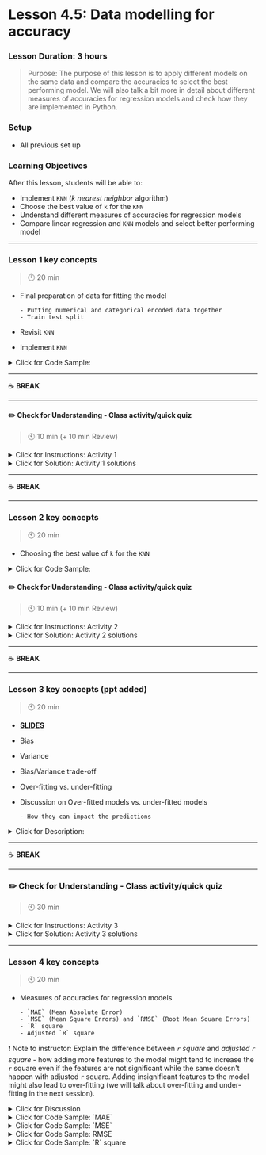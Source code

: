 # Lesson 4.5: Data modelling for accuracy

### Lesson Duration: 3 hours

> Purpose: The purpose of this lesson is to apply different models on the same data and compare the accuracies to select the best performing model. We will also talk a bit more in detail about different measures of accuracies for regression models and check how they are implemented in Python.

<!-- 🚨🚨🚨 @himanshu: do we need both unit4.csv and lesson_4.05_data.csv? it is confusing that notebook is using unit4.csv and the code example in lesson.md is using the other file.  -->

### Setup

- All previous set up

### Learning Objectives

After this lesson, students will be able to:

- Implement `KNN` (_k nearest neighbor_ algorithm)
- Choose the best value of `k` for the `KNN`
- Understand different measures of accuracies for regression models
- Compare linear regression and `KNN` models and select better performing model

---

### Lesson 1 key concepts

> :clock10: 20 min

- Final preparation of data for fitting the model

      - Putting numerical and categorical encoded data together
      - Train test split

- Revisit `KNN`
- Implement `KNN`

<details>
  <summary> Click for Code Sample:  </summary>

```python
from sklearn.preprocessing import StandardScaler
from sklearn.preprocessing import OneHotEncoder
from sklearn.model_selection import train_test_split

data = pd.read_csv('lesson_4.05_data.csv') # this file is in files_for_lesson_and_activities folder
transformer = StandardScaler().fit(numericals)
x_standardized = transformer.transform(numericals)
```

```python
encoder = OneHotEncoder(handle_unknown='error', drop='first').fit(categoricals)
encoded = encoder.transform(categoricals).toarray()
```

```python
X = np.concatenate((x_standardized, encoded), axis=1)
X_train, X_test, y_train, y_test = train_test_split(X, y, test_size=0.4, random_state=100)
```

```python
from sklearn.neighbors import KNeighborsRegressor
model = KNeighborsRegressor(n_neighbors=4)
model.fit(X_train, y_train)
```

```python
predictions = model.predict(X_test)
score = model.score(X_test, y_test)
```

</details>

---

:coffee: **BREAK**

---

#### :pencil2: Check for Understanding - Class activity/quick quiz

> :clock10: 10 min (+ 10 min Review)

<details>
  <summary> Click for Instructions: Activity 1 </summary>

1. Fit a linear regression model on the same processed data. Note we have already performed basic cleaning operations, data preprocessing - scaling and encoding, and then the train test split. Fit the model on the training data directly.
2. Find the accuracy of the model using the test data.
3. Compare the accuracies of linear regression and the `KNN` model.

</details>

<details>
  <summary>Click for Solution: Activity 1 solutions</summary>

```python
from sklearn import linear_model
from sklearn.metrics import r2_score
```

```python
lm = linear_model.LinearRegression()
model = lm.fit(X_train,y_train)
# predictions  = lm.predict(X_test)
r2_score(y_test, predictions)
```

</details>

---

:coffee: **BREAK**

---

### Lesson 2 key concepts

> :clock10: 20 min

- Choosing the best value of `k` for the `KNN`

<details>
  <summary> Click for Code Sample:  </summary>

```python
from sklearn.neighbors import KNeighborsRegressor
scores = []
for i in range(2,10):
    model = KNeighborsRegressor(n_neighbors=i)
    model.fit(X_train, y_train)
    scores.append(model.score(X_test, y_test))
```

```python
plt.figure(figsize=(10,6))
plt.plot(range(2,10),scores,color = 'blue', linestyle='dashed',
         marker='o', markerfacecolor='red', markersize=10)
plt.title('accuracy scores vs. K Value')
plt.xlabel('K')
plt.ylabel('Accuracy')
```

</details>

#### :pencil2: Check for Understanding - Class activity/quick quiz

> :clock10: 10 min (+ 10 min Review)

<details>
  <summary> Click for Instructions: Activity 2 </summary>

- If you think a little bit about it, the number of neighbors might be very important for our results, but will it be the only parameter that matters? Go to the [documentation](https://scikit-learn.org/stable/modules/generated/sklearn.neighbors.KNeighborsClassifier.html) and check the parameters and the values they can take, pick the one you think is more relevant and change its value in the model.
  **Hint**: If `K` (number of neighbors) is the most important one, maybe we could measure the way these `K` instances affect our prediction.

</details>

<details>
  <summary>Click for Solution: Activity 2 solutions</summary>

- The distance from the point predicted to its nearest K neighbors can be very relevant too:

```python
uniform_model = KNeighborsRegressor(n_neighbors=9)
uniform_model.fit(X_train, y_train)
uniform_model.fit(X_train, y_train)
uniform_model.score(X_test, y_test)
```

```python
distance_model = KNeighborsRegressor(n_neighbors=9, weights = "distance")
distance_model.fit(X_train, y_train)
distance_model.fit(X_train, y_train)
distance_model.score(X_test, y_test)
```

</details>

---

:coffee: **BREAK**

---

### Lesson 3 key concepts (ppt added)

> :clock10: 20 min

- [**SLIDES**](https://docs.google.com/presentation/d/1REBc9LkwY1lopuMeeG7nOgJh5yqTxWJh04rCov80qmM/edit?usp=sharing)

- Bias
- Variance
- Bias/Variance trade-off
- Over-fitting vs. under-fitting
- Discussion on Over-fitted models vs. under-fitted models

      - How they can impact the predictions

<details>
  <summary> Click for Description:  </summary>

- **Bias** - When we say that a measurement is unbiased, we mean that the average of a large set of observations will be close to the true value.

- **Variance** is a measurement of the spread between numbers in a data set.

:exclamation: Note to instructor: This is a more theoretical concept, so make sure to emphasize visuals from the slides.

</details>

---

:coffee: **BREAK**

---

### :pencil2: Check for Understanding - Class activity/quick quiz

> :clock10: 30 min

<details>
  <summary> Click for Instructions: Activity 3 </summary>

- Let's visualize how `KNN` actually works. First of all install the [`mlxtend` library](http://rasbt.github.io/mlxtend/) and create a dataframe containing the two most relevant **numerical** variables and the target, in **that order**. Once you have done it sample it with `n = 100`, introduce that sample into this function with an arbitrary `k`:

```python
def knn_comparison(data, k):
    x = data.iloc[:, 0:2].values
    y = data.iloc[:, -1].astype(int).values
    knn = KNeighborsRegressor(n_neighbors=k)
    knn.fit(x, y)

    plt.figure(figsize=(16,12))
    plot_decision_regions(x, y, clf=knn)
    plt.title("Knn with K="+ str(k), fontsize = 18)
    plt.show()
```

- What can you see in the plot? Now try to create a function `plot_knn_boundaries` to loop over the previous function and iterate over the `ks = [1, 3, 5, 10, 25, 50]`. And now, _can you tell the difference between the plots_?

</details>

<details>
  <summary>Click for Solution: Activity 3 solutions</summary>

```python
def plot_knn_boundaries(data, ks = [1, 3, 5, 10, 25, 50]):
    for i in ks:
        knn_comparison(data, i)
```

- The lower the number of `k` the more over-fitted it will be. We can see that with `k = 1`, the boundaries are very clear and as we increase `k` the plots start turning very messy until the last two plots, where it is oversimplified.

</details>

---

### Lesson 4 key concepts

> :clock10: 20 min

- Measures of accuracies for regression models

      - `MAE` (Mean Absolute Error)
      - `MSE` (Mean Square Errors) and `RMSE` (Root Mean Square Errors)
      - `R` square
      - Adjusted `R` square

:exclamation: Note to instructor: Explain the difference between _`r` square_ and _adjusted `r` square_ - how adding more features to the model might tend to increase the `r` square even if the features are not significant while the same doesn't happen with adjusted `r` square. Adding insignificant features to the model might also lead to over-fitting (we will talk about over-fitting and under-fitting in the next session).

<details>
  <summary> Click for Discussion </summary>

- In regression problems, we measure the accuracy of an algorithm based on how far away the values that the algorithm predicts are from the true values.

![Measure of Accuracy](https://education-team-2020.s3-eu-west-1.amazonaws.com/data-analytics/4.5-measures_of_accuracies.png)

</details>

<details>
  <summary> Click for Code Sample: `MAE` </summary>

The **mean absolute error** is the average (_mean_) of the absolute value of the distance between predicted and actual values. It is a measure of absolute error: because of this, we do not know if the algorithm is overestimating or underestimating when it is incorrect. Also because of the absolute value, it is not very sensitive to outliers, comparatively to other metrics.

```python
from sklearn.metrics import mean_absolute_error
score = mean_absolute_error(actual_values, predictions)
```

</details>

<details>
  <summary> Click for Code Sample: `MSE` </summary>

The **`MSE`** takes the difference between the predicted value and the actual value, squares it, then takes the average (_mean_) of those values.

```python
from sklearn.metrics import mean_squared_error
score = mean_squared_error(actual_values, predictions)
```

</details>

<details>
  <summary> Click for Code Sample: RMSE </summary>

The **`RMSE`** is the square root of the _mean square error_.

```python
import math
from sklearn.metrics import mean_squared_error
mse = mean_squared_error(actual_values, predictions)
rmse = math.sqrt(mse)
```

</details>

<details>
  <summary> Click for Code Sample: `R` square </summary>

The **`R-squared`** is the proportion of the variance in the model predictions that is predictable based on the input values. Practically, it is a measure of how likely future samples are to be predicted accurately by the model.
Adding more independent variables to a regression model tends to increase the `R-squared` value, which might give us a false idea about the accuracy of the model. This would also lead to over-fitting and can return an unwarranted high `R-squared` value.

```python
from sklearn.metrics import r2_score
score = r2_score(actual_values, predictions)
```

<details>
  <summary> Click for Discussion: `Adjusted R square` </summary>

We use the **adjusted R-squared** to compare regression models that contain different numbers of independent variables. For example, there is a model with 10 variables and the other model has 20 variables. The model with 20 variables will give a larger R square but does that really mean that this model is better than the other model. We can't say it for sure. For this, we use adjusted the `r` square.

Adjusted `r` square adjusts for the number of terms in the model. Its value increases only when the new term improves the model fit while it decreases when the term doesn't improve the model fit by a sufficient amount.

![Adjusted R square](https://education-team-2020.s3-eu-west-1.amazonaws.com/data-analytics/4.5-adjusted_r_square.gif)

</details>

<details>
  <summary> Click for Code Sample: Adjusted R square </summary>

```python
score = 1 - (1-r_squared)*(len(y_test)-1)/(len(y_test)-X_test.shape[1]-1)
```

</details>

#### :pencil2: Check for Understanding - Class activity/quick quiz

> :clock10: 10 min (+ 10 min Review)

<details>
  <summary> Click for Instructions: Activity 4 </summary>

- From all the regression metrics we have seen, which one do you think is the one to use in most cases?
- Calculate and plot `R2`, `MSE`, `RMSE`, and `MAE`.

</details>

<details>
  <summary>Click for Solution: Activity 4 solutions</summary>

We have seen **R2**, **MSE**, **RMSE** and **MAE**. Of course, there is not a magic solution for which you should always use it, but there are some details worth knowing:

- **R2** is scaled, which means that it is independent of the data. This one would be the one to go with if we don't know a lot about the data and general information about our model. However, it can be misleading, as it is supposed to be between **0** and **1** but sometimes **it is not** (you can read about it [here](http://www.fairlynerdy.com/what-is-r-squared/). In fact, **R2** is a **biased** estimator (more information [here](https://statisticsbyjim.com/regression/r-squared-too-high/#:~:text=Reason%201%3A%20R-squared%20is%20a%20biased%20estimate&text=In%20statistics%2C%20a%20biased%20estimator,use%20adjusted%20R2%20instead).

- **MAE** would be the _median_ of the regression metrics as what it measures is the sum of distances between predicted and real values (errors), and that won't give a special treat to really bad predictions, so if that's what we want this metric should do great.

  - _MSE_ - It is the mean of the squared distance of the errors, which will weight the bad predictions.
  - _RMSE_ - Root _MSE_, essentially it is the same but it is easier to understand within the data context

```python
from sklearn.linear_model import LinearRegression
from sklearn import metrics

from sklearn.model_selection import train_test_split
X_train, X_test, y_train, y_test = train_test_split(X, y, test_size=0.4, random_state=100)

model = LinearRegression()
model.fit(X_train, y_train)
y_pred = model.predict(X_test)

print('Mean Absolute Error:', metrics.mean_absolute_error(y_test, y_pred))
print('Mean Squared Error:', metrics.mean_squared_error(y_test, y_pred))
print('Root Mean Squared Error:', np.sqrt(metrics.mean_squared_error(y_test, y_pred)))
print('R2:', metrics.r2_score(y_test, y_pred))
print('Adjusted R:',  1 - (1-metrics.r2_score(y_test, y_pred))*(len(y_test)-1)/(len(y_test)-X_test.shape[1]-1)

```

</details>

---

:coffee: **BREAK**

---

### :pencil2: Practice on key concepts - Lab

> :clock10: 30 min

<details>
  <summary> Click for Instructions: Lab </summary>

![Ironhack logo](https://i.imgur.com/1QgrNNw.png)

# Lab | Comparing regression models

1. In this final lab, we will model our data. Import sklearn `train_test_split` and separate the data.
2. Try a simple linear regression with all the data to see whether we are getting good results.
3. Great! Now define a function that takes a list of models and train (and tests) them so we can try a lot of them without repeating code.
4. Use the function to check `LinearRegressor` and `KNeighborsRegressor`.
5. You can check also the `MLPRegressor` for this task!
6. Check and discuss the results.

</details>

<details>
  <summary>Click for Solution: Lab solutions</summary>

```python
from sklearn.model_selection import train_test_split
from sklearn.linear_model import LinearRegression
X_train, X_test, y_train, y_test = train_test_split(final_df.drop(columns = "total_claim_amount"),
                                                    final_df.total_claim_amount, test_size = 0.2)
```

```python
LR = LinearRegression()
LR.fit(X_train, y_train)
LR.score(X_test, y_test)
```

```python
def models_automation(models, X_train, y_train):
    for model in models:
        model.fit(X_train, y_train)
        print(f"{model.__class__.__name__}: Train -> {model.score(X_train, y_train)}, Test -> {model.score(X_test, y_test)}")

linear_models = [LinearRegression(), Lasso(), Ridge(), ElasticNet()]
models_automation(linear_models, X_train, y_train)
```

```python
from sklearn.neighbors import KNeighborsRegressor
knnr = [KNeighborsRegressor(5)]
models_automation([knnr], X_train, y_train)
```

```python
from sklearn.neural_network import MLPRegressor
mlpr = [MLPRegressor(max_iter = 1000)]
models_automation([mlpr], X_train, y_train)
```

</details>

---

### Additional Resources

- [Choosing the correct regression analysis method](https://statisticsbyjim.com/regression/choosing-regression-analysis/)
- [Continuous, discrete and categorical variables](https://support.minitab.com/en-us/minitab-express/1/help-and-how-to/modeling-statistics/regression/supporting-topics/basics/what-are-categorical-discrete-and-continuous-variables/)
